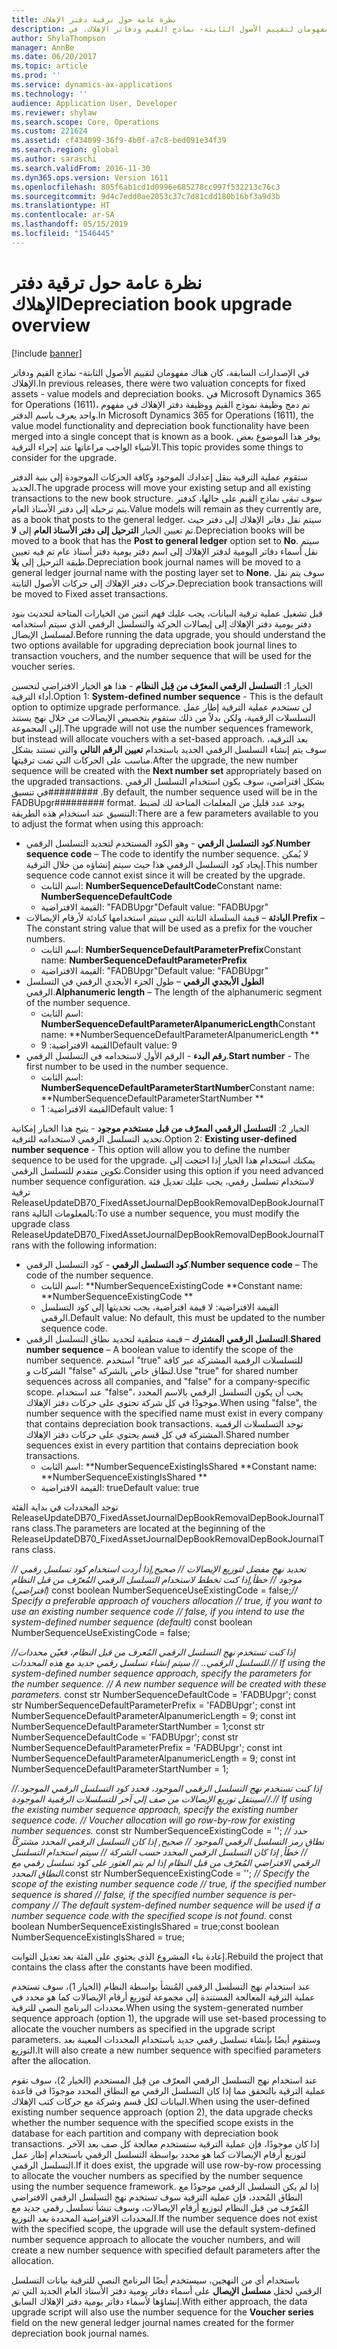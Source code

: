```yaml
---
title: نظرة عامة حول ترقية دفتر الإهلاك
description: في الإصدارات السابقة، كان هناك مفهومان لتقييم الأصول الثابتة- نماذج القيم ودفاتر الإهلاك. في Microsoft Dynamics 365 for Operations (1611)، تم دمج وظيفة نموذج القيم ووظيفة دفتر الإهلاك في مفهوم واحد يعرف باسم الدفتر. يوفر هذا الموضوع بعض الأشياء الواجب مراعاتها عند إجراء الترقية.
author: ShylaThompson
manager: AnnBe
ms.date: 06/20/2017
ms.topic: article
ms.prod: ''
ms.service: dynamics-ax-applications
ms.technology: ''
audience: Application User, Developer
ms.reviewer: shylaw
ms.search.scope: Core, Operations
ms.custom: 221624
ms.assetid: cf434099-36f9-4b0f-a7c8-bed091e34f39
ms.search.region: global
ms.author: saraschi
ms.search.validFrom: 2016-11-30
ms.dyn365.ops.version: Version 1611
ms.openlocfilehash: 805f6ab1cd1d0996e685278cc997f532213c76c3
ms.sourcegitcommit: 9d4c7edd0ae2053c37c7d81cdd180b16bf3a9d3b
ms.translationtype: HT
ms.contentlocale: ar-SA
ms.lasthandoff: 05/15/2019
ms.locfileid: "1546445"
---
```

# <a name="depreciation-book-upgrade-overview"></a><span data-ttu-id="4360a-105">نظرة عامة حول ترقية دفتر الإهلاك</span><span class="sxs-lookup"><span data-stu-id="4360a-105">Depreciation book upgrade overview</span></span>

[!include [banner](../includes/banner.md)]

<span data-ttu-id="4360a-106">في الإصدارات السابقة، كان هناك مفهومان لتقييم الأصول الثابتة- نماذج القيم ودفاتر الإهلاك.</span><span class="sxs-lookup"><span data-stu-id="4360a-106">In previous releases, there were two valuation concepts for fixed assets -  value models and depreciation books.</span></span> <span data-ttu-id="4360a-107">في Microsoft Dynamics 365 for Operations (1611)، تم دمج وظيفة نموذج القيم ووظيفة دفتر الإهلاك في مفهوم واحد يعرف باسم الدفتر.</span><span class="sxs-lookup"><span data-stu-id="4360a-107">In Microsoft Dynamics 365 for Operations (1611), the value model functionality and depreciation book functionality have been merged into a single concept that is known as a book.</span></span> <span data-ttu-id="4360a-108">يوفر هذا الموضوع بعض الأشياء الواجب مراعاتها عند إجراء الترقية.</span><span class="sxs-lookup"><span data-stu-id="4360a-108">This topic provides some things to consider for the upgrade.</span></span> 

<span data-ttu-id="4360a-109">ستقوم عملية الترقية بنقل إعدادك الموجود وكافة الحركات الموجودة إلى بنية الدفتر الجديد.</span><span class="sxs-lookup"><span data-stu-id="4360a-109">The upgrade process will move your existing setup and all existing transactions to the new book structure.</span></span> <span data-ttu-id="4360a-110">سوف تبقى نماذج القيم على حالها، كدفتر يتم ترحيله إلى دفتر الأستاذ العام.</span><span class="sxs-lookup"><span data-stu-id="4360a-110">Value models will remain as they currently are, as a book that posts to the general ledger.</span></span> <span data-ttu-id="4360a-111">سيتم نقل دفاتر الإهلاك إلى دفتر حيث تم تعيين الخيار **الترحيل إلى دفتر الأستاذ العام** إلى **لا**.</span><span class="sxs-lookup"><span data-stu-id="4360a-111">Depreciation books will be moved to a book that has the **Post to general ledger** option set to **No**.</span></span> <span data-ttu-id="4360a-112">سيتم نقل أسماء دفاتر اليومية لدفتر الإهلاك إلى اسم دفتر يومية دفتر أستاذ عام تم فيه تعيين طبقة الترحيل إلى **بلا**.</span><span class="sxs-lookup"><span data-stu-id="4360a-112">Depreciation book journal names will be moved to a general ledger journal name with the posting layer set to **None**.</span></span> <span data-ttu-id="4360a-113">سوف يتم نقل حركات دفتر الإهلاك إلى حركات الأصول الثابتة.</span><span class="sxs-lookup"><span data-stu-id="4360a-113">Depreciation book transactions will be moved to Fixed asset transactions.</span></span> 

<span data-ttu-id="4360a-114">قبل تشغيل عملية ترقية البيانات، يجب عليك فهم اثنين من الخيارات المتاحة لتحديث بنود دفتر يومية دفتر الإهلاك إلى إيصالات الحركة والتسلسل الرقمي الذي سيتم استخدامه لمسلسل الإيصال.</span><span class="sxs-lookup"><span data-stu-id="4360a-114">Before running the data upgrade, you should understand the two options available for upgrading depreciation book journal lines to transaction vouchers, and the number sequence that will be used for the voucher series.</span></span> 

<span data-ttu-id="4360a-115">الخيار 1:  **التسلسل الرقمي المعرّف من قِبل النظام** - هذا هو الخيار الافتراضي لتحسين أداء الترقية.</span><span class="sxs-lookup"><span data-stu-id="4360a-115">Option 1:  **System-defined number sequence** - This is the default option to optimize upgrade performance.</span></span> <span data-ttu-id="4360a-116">لن تستخدم عملية الترقية إطار عمل التسلسلات الرقمية، ولكن بدلاً من ذلك ستقوم بتخصيص الإيصالات من خلال نهج يستند إلى المجموعة.</span><span class="sxs-lookup"><span data-stu-id="4360a-116">The upgrade will not use the number sequences framework, but instead will allocate vouchers with a set-based approach.</span></span> <span data-ttu-id="4360a-117">بعد الترقية، سوف يتم إنشاء التسلسل الرقمي الجديد باستخدام **تعيين الرقم التالي** والتي تستند بشكل مناسب على الحركات التي تمت ترقيتها.</span><span class="sxs-lookup"><span data-stu-id="4360a-117">After the upgrade, the new number sequence will be created with the **Next number set** appropriately based on the upgraded transactions.</span></span> <span data-ttu-id="4360a-118">بشكل افتراضي، سوف يكون استخدام التسلسل الرقمي في تنسيق\#\#\#\#\#\#\#\#\# .</span><span class="sxs-lookup"><span data-stu-id="4360a-118">By default, the number sequence used will be in the FADBUpgr\#\#\#\#\#\#\#\#\# format.</span></span> <span data-ttu-id="4360a-119">يوجد عدد قليل من المعلمات المتاحة لك لضبط التنسيق عند استخدام هذه الطريقة:</span><span class="sxs-lookup"><span data-stu-id="4360a-119">There are a few parameters available to you to adjust the format when using this approach:</span></span>

-   <span data-ttu-id="4360a-120">**كود التسلسل الرقمي** - وهو الكود المستخدم لتحديد التسلسل الرقمي.</span><span class="sxs-lookup"><span data-stu-id="4360a-120">**Number sequence code** – The code to identify the number sequence.</span></span> <span data-ttu-id="4360a-121">لا يُمكن إيجاد كود التسلسل الرقمي هذا حيث سيتم إنشاؤه من خلال الترقية.</span><span class="sxs-lookup"><span data-stu-id="4360a-121">This number sequence code cannot exist since it will be created by the upgrade.</span></span>
    -   <span data-ttu-id="4360a-122">اسم الثابت: **NumberSequenceDefaultCode**</span><span class="sxs-lookup"><span data-stu-id="4360a-122">Constant name: **NumberSequenceDefaultCode**</span></span>
    -   <span data-ttu-id="4360a-123">القيمة الافتراضية: "FADBUpgr"</span><span class="sxs-lookup"><span data-stu-id="4360a-123">Default value: "FADBUpgr"</span></span>
-   <span data-ttu-id="4360a-124">**البادئة** – قيمة السلسلة الثابتة التي سيتم استخدامها كبادئة لأرقام الإيصالات.</span><span class="sxs-lookup"><span data-stu-id="4360a-124">**Prefix** – The constant string value that will be used as a prefix for the voucher numbers.</span></span>
    -   <span data-ttu-id="4360a-125">اسم الثابت: **NumberSequenceDefaultParameterPrefix**</span><span class="sxs-lookup"><span data-stu-id="4360a-125">Constant name: **NumberSequenceDefaultParameterPrefix**</span></span>
    -   <span data-ttu-id="4360a-126">القيمة الافتراضية: "FADBUpgr"</span><span class="sxs-lookup"><span data-stu-id="4360a-126">Default value: "FADBUpgr"</span></span>
-   <span data-ttu-id="4360a-127">**الطول الأبجدي الرقمي‬** – طول الجزء الأبجدي الرقمي‬ في التسلسل الرقمي.</span><span class="sxs-lookup"><span data-stu-id="4360a-127">**Alphanumeric length** – The length of the alphanumeric segment of the number sequence.</span></span>
    -   <span data-ttu-id="4360a-128">اسم الثابت: **NumberSequenceDefaultParameterAlpanumericLength**</span><span class="sxs-lookup"><span data-stu-id="4360a-128">Constant name: \*\*NumberSequenceDefaultParameterAlpanumericLength \*\*</span></span>
    -   <span data-ttu-id="4360a-129">القيمة الافتراضية: 9</span><span class="sxs-lookup"><span data-stu-id="4360a-129">Default value: 9</span></span>
-   <span data-ttu-id="4360a-130">**رقم البدء** - الرقم الأول لاستخدامه في التسلسل الرقمي.</span><span class="sxs-lookup"><span data-stu-id="4360a-130">**Start number** - The first number to be used in the number sequence.</span></span>
    -   <span data-ttu-id="4360a-131">اسم الثابت: **NumberSequenceDefaultParameterStartNumber**</span><span class="sxs-lookup"><span data-stu-id="4360a-131">Constant name: \*\*NumberSequenceDefaultParameterStartNumber  \*\*</span></span>
    -   <span data-ttu-id="4360a-132">القيمة الافتراضية: 1</span><span class="sxs-lookup"><span data-stu-id="4360a-132">Default value: 1</span></span>

<span data-ttu-id="4360a-133">الخيار 2: **التسلسل الرقمي المعرّف من قبل مستخدم موجود** - يتيح هذا الخيار إمكانية تحديد التسلسل الرقمي لاستخدامه للترقية.</span><span class="sxs-lookup"><span data-stu-id="4360a-133">Option 2: **Existing user-defined number sequence** - This option will allow you to define the number sequence to be used for the upgrade.</span></span> <span data-ttu-id="4360a-134">يمكنك استخدام هذا الخيار إذا احتجت إلى تكوين متقدم للتسلسل الرقمي.</span><span class="sxs-lookup"><span data-stu-id="4360a-134">Consider using this option if you need advanced number sequence configuration.</span></span> <span data-ttu-id="4360a-135">لاستخدام تسلسل رقمي، يجب عليك تعديل فئة ترقية ReleaseUpdateDB70\_FixedAssetJournalDepBookRemovalDepBookJournalTrans بالمعلومات التالية:</span><span class="sxs-lookup"><span data-stu-id="4360a-135">To use a number sequence, you must modify the upgrade class ReleaseUpdateDB70\_FixedAssetJournalDepBookRemovalDepBookJournalTrans with the following information:</span></span>

-   <span data-ttu-id="4360a-136">**كود التسلسل الرقمي** - كود التسلسل الرقمي.</span><span class="sxs-lookup"><span data-stu-id="4360a-136">**Number sequence code** – The code of the number sequence.</span></span>
    -   <span data-ttu-id="4360a-137">اسم الثابت: \*\*NumberSequenceExistingCode \*\*</span><span class="sxs-lookup"><span data-stu-id="4360a-137">Constant name: \*\*NumberSequenceExistingCode \*\*</span></span>
    -   <span data-ttu-id="4360a-138">القيمة الافتراضية: لا قيمة افتراضية، يجب تحديثها إلى كود التسلسل الرقمي.</span><span class="sxs-lookup"><span data-stu-id="4360a-138">Default value: No default, this must be updated to the number sequence code.</span></span>
-   <span data-ttu-id="4360a-139">**التسلسل الرقمي المشترك** – قيمة منطقية لتحديد نطاق التسلسل الرقمي.</span><span class="sxs-lookup"><span data-stu-id="4360a-139">**Shared number sequence** – A boolean value to identify the scope of the number sequence.</span></span> <span data-ttu-id="4360a-140">استخدم "true" للتسلسلات الرقمية المشتركة عبر كافة الشركات و "false" لنطاق خاص بالشركة.</span><span class="sxs-lookup"><span data-stu-id="4360a-140">Use "true" for shared number sequences across all companies, and "false" for a company-specific scope.</span></span> <span data-ttu-id="4360a-141">عند استخدام "false"، يجب أن يكون التسلسل الرقمي بالاسم المحدد موجودًا في كل شركة تحتوي على حركات دفتر الإهلاك.</span><span class="sxs-lookup"><span data-stu-id="4360a-141">When using "false", the number sequence with the specified name must exist in every company that contains depreciation book transactions.</span></span> <span data-ttu-id="4360a-142">توجد التسلسلات الرقمية المشتركة في كل قسم يحتوي على حركات دفتر الإهلاك.</span><span class="sxs-lookup"><span data-stu-id="4360a-142">Shared number sequences exist in every partition that contains depreciation book transactions.</span></span>
    -   <span data-ttu-id="4360a-143">اسم الثابت: \*\*NumberSequenceExistingIsShared \*\*</span><span class="sxs-lookup"><span data-stu-id="4360a-143">Constant name: \*\*NumberSequenceExistingIsShared \*\*</span></span>
    -   <span data-ttu-id="4360a-144">القيمة الافتراضية: true</span><span class="sxs-lookup"><span data-stu-id="4360a-144">Default value: true</span></span>

<span data-ttu-id="4360a-145">توجد المحددات في بداية الفئة ReleaseUpdateDB70\_FixedAssetJournalDepBookRemovalDepBookJournalTrans class.</span><span class="sxs-lookup"><span data-stu-id="4360a-145">The parameters are located at the beginning of the ReleaseUpdateDB70\_FixedAssetJournalDepBookRemovalDepBookJournalTrans class.</span></span> 

<span data-ttu-id="4360a-146">*// تحديد نهج مفضل لتوزيع الإيصالات* 
 *// صحيح,إذا أردت استخدام كود تسلسل رقمي موجود* 
 *// خطأ,إذا كنت تخطط لاستخدام التسلسل الرقمي المُعرّف من قبل النظام (افتراضي)* const boolean NumberSequenceUseExistingCode = false;</span><span class="sxs-lookup"><span data-stu-id="4360a-146">*// Specify a preferable approach of vouchers allocation* 
 *// true, if you want to use an existing number sequence code* 
 *// false, if you intend to use the system-defined number sequence (default)* const boolean NumberSequenceUseExistingCode = false;</span></span>  

<span data-ttu-id="4360a-147">*//إذا كنت تستخدم نهج التسلسل الرقمي المُعرف من قبل النظام، فعيّن محددات للتسلسل الرقمي..*
 *// سيتم إنشاء تسلسل رقمي جديد مع هذه المحددات.*</span><span class="sxs-lookup"><span data-stu-id="4360a-147">*// If using the system-defined number sequence approach, specify the parameters for the number sequence.*
 *// A new number sequence will be created with these parameters.*</span></span> <span data-ttu-id="4360a-148">const str NumberSequenceDefaultCode = 'FADBUpgr'; const str NumberSequenceDefaultParameterPrefix = 'FADBUpgr'; const int NumberSequenceDefaultParameterAlpanumericLength = 9; const int NumberSequenceDefaultParameterStartNumber = 1;</span><span class="sxs-lookup"><span data-stu-id="4360a-148">const str NumberSequenceDefaultCode = 'FADBUpgr'; const str NumberSequenceDefaultParameterPrefix = 'FADBUpgr'; const int NumberSequenceDefaultParameterAlpanumericLength = 9; const int NumberSequenceDefaultParameterStartNumber = 1;</span></span>   

<span data-ttu-id="4360a-149">*//إذا كنت تستخدم نهج التسلسل الرقمي الموجود، فحدد كود التسلسل الرقمي الموجود.* 
 *//سينتقل توزيع الإيصالات من صف إلى آخر للتسلسلات الرقمية الموجودة.*</span><span class="sxs-lookup"><span data-stu-id="4360a-149">*// If using the existing number sequence approach, specify the existing number sequence code.* 
 *// Voucher allocation will go row-by-row for existing number sequences.*</span></span> <span data-ttu-id="4360a-150">const str NumberSequenceExistingCode = ''; *// حدد نطاق رمز التسلسل الرقمي الموجود* 
 *// صحيح, إذا كان التسلسل الرقمي المحدد مشتركًأ* 
 *// خطأ, إذا كان التسلسل الرقمي المحدد حسب الشركة* 
 *// سيتم استخدام التسلسل الرقمي الافتراضي المُعرّف من قبل النظام إذا لم يتم العثور على كود تسلسل رقمي مع النطاق المحدد.*</span><span class="sxs-lookup"><span data-stu-id="4360a-150">const str NumberSequenceExistingCode = ''; *// Specify the scope of the existing number sequence code* 
 *// true, if the specified number sequence is shared* 
 *// false, if the specified number sequence is per-company* 
 *// The default system-defined number sequence will be used if a number sequence code with the specified scope is not found.*</span></span> <span data-ttu-id="4360a-151">const boolean NumberSequenceExistingIsShared = true;</span><span class="sxs-lookup"><span data-stu-id="4360a-151">const boolean NumberSequenceExistingIsShared = true;</span></span> 

<span data-ttu-id="4360a-152">إعادة بناء المشروع الذي يحتوي على الفئة بعد تعديل الثوابت.</span><span class="sxs-lookup"><span data-stu-id="4360a-152">Rebuild the project that contains the class after the constants have been modified.</span></span> 

<span data-ttu-id="4360a-153">عند استخدام نهج التسلسل الرقمي المُنشأ بواسطة النظام (الخيار 1)، سوف تستخدم عملية الترقية المعالجة المستندة إلى مجموعة لتوزيع أرقام الإيصالات كما هو محدد في محددات البرنامج النصي للترقية.</span><span class="sxs-lookup"><span data-stu-id="4360a-153">When using the system-generated number sequence approach (option 1), the upgrade will use set-based processing to allocate the voucher numbers as specified in the upgrade script parameters.</span></span> <span data-ttu-id="4360a-154">وستقوم أيضًا بإنشاء تسلسل رقمي جديد باستخدام المحددات المعينة بعد التوزيع.</span><span class="sxs-lookup"><span data-stu-id="4360a-154">It will also create a new number sequence with specified parameters after the allocation.</span></span> 

<span data-ttu-id="4360a-155">عند استخدام نهج التسلسل الرقمي المعرّف من قِبل المستخدم (الخيار 2)، سوف تقوم عملية الترقية بالتحقق مما إذا كان التسلسل الرقمي مع النطاق المحدد موجودًا في قاعدة البيانات لكل قسم وشركة مع حركات كتب الإهلاك.</span><span class="sxs-lookup"><span data-stu-id="4360a-155">When using the user-defined existing number sequence approach (option 2), the data upgrade checks whether the number sequence with the specified scope exists in the database for each partition and company with depreciation book transactions.</span></span> <span data-ttu-id="4360a-156">إذا كان موجودًا، فإن عملية الترقية ستستخدم معالجة كل صف بعد الآخر لتوزيع أرقام الإيصالات كما هو محدد بواسطة التسلسل الرقمي باستخدام إطار عمل التسلسل الرقمي.</span><span class="sxs-lookup"><span data-stu-id="4360a-156">If it does exist, the upgrade will use row-by-row processing to allocate the voucher numbers as specified by the number sequence using the number sequence framework.</span></span> <span data-ttu-id="4360a-157">إذا لم يكن التسلسل الرقمي موجودًا مع النطاق المُحدد، فإن عملية الترقية سوف تستخدم نهج التسلسل الرقمي الافتراضي المُعرّف من قبل النظام لتوزيع أرقام الإيصالات، وسوف تنشأ تسلسل رقمي جديد مع المحددات الافتراضية المحددة بعد التوزيع.</span><span class="sxs-lookup"><span data-stu-id="4360a-157">If the number sequence does not exist with the specified scope, the upgrade will use the default system-defined number sequence approach to allocate the voucher numbers, and will create a new number sequence with specified default parameters after the allocation.</span></span>

<span data-ttu-id="4360a-158">باستخدام أي من النهجين، سيستخدم أيضًا البرنامج النصي للترقية بيانات التسلسل الرقمي لحقل **مسلسل الإيصال** على أسماء دفاتر يومية دفتر الأستاذ العام الجديد التي تم إنشاؤها لأسماء دفاتر يومية دفتر الإهلاك السابق.</span><span class="sxs-lookup"><span data-stu-id="4360a-158">With either approach, the data upgrade script will also use the number sequence for the **Voucher series** field on the new general ledger journal names created for the former depreciation book journal names.</span></span>



